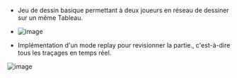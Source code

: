 - Jeu de dessin basique permettant à deux joueurs en réseau de dessiner sur un même Tableau.

- ![image](https://github.com/Jisse7/dessinMultijoueur/assets/105201176/f66ad0fd-0037-4278-95e9-2c6e59002208)


- Implémentation d'un mode replay pour revisionner la partie., c'est-à-dire tous les traçages en temps réel.

![image](https://github.com/Jisse7/dessinMultijoueur/assets/105201176/6a3c797b-605a-43e9-916c-37e976b9fe37)
